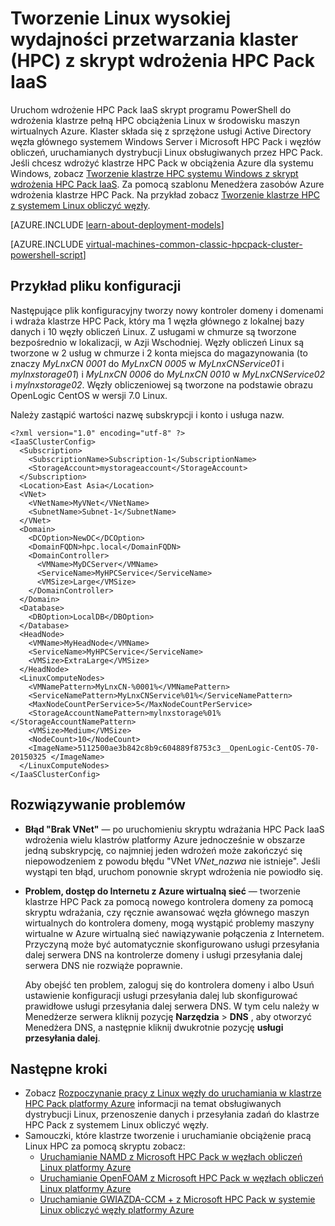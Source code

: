 <properties
   pageTitle="Skrypt programu PowerShell do wdrożenia klaster Linux HPC | Microsoft Azure"
   description="Za pomocą skryptu programu PowerShell do wdrożenia klastrze Linux HPC Pack w środowisku maszyn wirtualnych Azure"
   services="virtual-machines-linux"
   documentationCenter=""
   authors="dlepow"
   manager="timlt"
   editor=""
   tags="azure-service-management,hpc-pack"/>
<tags
   ms.service="virtual-machines-linux"
   ms.devlang="NA"
   ms.topic="article"
   ms.tgt_pltfrm="vm-linux"
   ms.workload="big-compute"
   ms.date="07/07/2016"
   ms.author="danlep"/>

# <a name="create-a-linux-high-performance-computing-hpc-cluster-with-the-hpc-pack-iaas-deployment-script"></a>Tworzenie Linux wysokiej wydajności przetwarzania klaster (HPC) z skrypt wdrożenia HPC Pack IaaS

Uruchom wdrożenie HPC Pack IaaS skrypt programu PowerShell do wdrożenia klastrze pełną HPC obciążenia Linux w środowisku maszyn wirtualnych Azure. Klaster składa się z sprzężone usługi Active Directory węzła głównego systemem Windows Server i Microsoft HPC Pack i węzłów obliczeń, uruchamianych dystrybucji Linux obsługiwanych przez HPC Pack. Jeśli chcesz wdrożyć klastrze HPC Pack w obciążenia Azure dla systemu Windows, zobacz [Tworzenie klastrze HPC systemu Windows z skrypt wdrożenia HPC Pack IaaS](virtual-machines-windows-classic-hpcpack-cluster-powershell-script.md). Za pomocą szablonu Menedżera zasobów Azure wdrożenia klastrze HPC Pack. Na przykład zobacz [Tworzenie klastrze HPC z systemem Linux obliczyć węzły](https://azure.microsoft.com/documentation/templates/create-hpc-cluster-linux-cn/).

[AZURE.INCLUDE [learn-about-deployment-models](../../includes/learn-about-deployment-models-classic-include.md)]

[AZURE.INCLUDE [virtual-machines-common-classic-hpcpack-cluster-powershell-script](../../includes/virtual-machines-common-classic-hpcpack-cluster-powershell-script.md)]

## <a name="example-configuration-file"></a>Przykład pliku konfiguracji

Następujące plik konfiguracyjny tworzy nowy kontroler domeny i domenami i wdraża klastrze HPC Pack, który ma 1 węzła głównego z lokalnej bazy danych i 10 węzły obliczeń Linux. Z usługami w chmurze są tworzone bezpośrednio w lokalizacji, w Azji Wschodniej. Węzły obliczeń Linux są tworzone w 2 usług w chmurze i 2 konta miejsca do magazynowania (to znaczy _MyLnxCN 0001_ do _MyLnxCN 0005_ w _MyLnxCNService01_ i _mylnxstorage01_) i _MyLnxCN 0006_ do _MyLnxCN 0010_ w _MyLnxCNService02_ i _mylnxstorage02_. Węzły obliczeniowej są tworzone na podstawie obrazu OpenLogic CentOS w wersji 7.0 Linux. 

Należy zastąpić wartości nazwę subskrypcji i konto i usługa nazw.

```
<?xml version="1.0" encoding="utf-8" ?>
<IaaSClusterConfig>
  <Subscription>
    <SubscriptionName>Subscription-1</SubscriptionName>
    <StorageAccount>mystorageaccount</StorageAccount>
  </Subscription>
  <Location>East Asia</Location>  
  <VNet>
    <VNetName>MyVNet</VNetName>
    <SubnetName>Subnet-1</SubnetName>
  </VNet>
  <Domain>
    <DCOption>NewDC</DCOption>
    <DomainFQDN>hpc.local</DomainFQDN>
    <DomainController>
      <VMName>MyDCServer</VMName>
      <ServiceName>MyHPCService</ServiceName>
      <VMSize>Large</VMSize>
    </DomainController>
  </Domain>
  <Database>
    <DBOption>LocalDB</DBOption>
  </Database>
  <HeadNode>
    <VMName>MyHeadNode</VMName>
    <ServiceName>MyHPCService</ServiceName>
    <VMSize>ExtraLarge</VMSize>
  </HeadNode>
  <LinuxComputeNodes>
    <VMNamePattern>MyLnxCN-%0001%</VMNamePattern>
    <ServiceNamePattern>MyLnxCNService%01%</ServiceNamePattern>
    <MaxNodeCountPerService>5</MaxNodeCountPerService>
    <StorageAccountNamePattern>mylnxstorage%01%</StorageAccountNamePattern>
    <VMSize>Medium</VMSize>
    <NodeCount>10</NodeCount>
    <ImageName>5112500ae3b842c8b9c604889f8753c3__OpenLogic-CentOS-70-20150325 </ImageName>
  </LinuxComputeNodes>
</IaaSClusterConfig>
```
## <a name="troubleshooting"></a>Rozwiązywanie problemów

* **Błąd "Brak VNet"** — po uruchomieniu skryptu wdrażania HPC Pack IaaS wdrożenia wielu klastrów platformy Azure jednocześnie w obszarze jedną subskrypcję, co najmniej jeden wdrożeń może zakończyć się niepowodzeniem z powodu błędu "VNet *VNet\_nazwa* nie istnieje".
Jeśli wystąpi ten błąd, uruchom ponownie skrypt wdrożenia nie powiodło się.

* **Problem, dostęp do Internetu z Azure wirtualną sieć** — tworzenie klastrze HPC Pack za pomocą nowego kontrolera domeny za pomocą skryptu wdrażania, czy ręcznie awansować węzła głównego maszyn wirtualnych do kontrolera domeny, mogą wystąpić problemy maszyny wirtualne w Azure wirtualną sieć nawiązywanie połączenia z Internetem. Przyczyną może być automatycznie skonfigurowano usługi przesyłania dalej serwera DNS na kontrolerze domeny i usługi przesyłania dalej serwera DNS nie rozwiąże poprawnie.

    Aby obejść ten problem, zaloguj się do kontrolera domeny i albo Usuń ustawienie konfiguracji usługi przesyłania dalej lub skonfigurować prawidłowe usługi przesyłania dalej serwera DNS. W tym celu należy w Menedżerze serwera kliknij pozycję **Narzędzia** >
    **DNS** , aby otworzyć Menedżera DNS, a następnie kliknij dwukrotnie pozycję **usługi przesyłania dalej**.
    
## <a name="next-steps"></a>Następne kroki

* Zobacz [Rozpoczynanie pracy z Linux węzły do uruchamiania w klastrze HPC Pack platformy Azure](virtual-machines-linux-classic-hpcpack-cluster.md) informacji na temat obsługiwanych dystrybucji Linux, przenoszenie danych i przesyłania zadań do klastrze HPC Pack z systemem Linux obliczyć węzły.
* Samouczki, które klastrze tworzenie i uruchamianie obciążenie pracą Linux HPC za pomocą skryptu zobacz:
    * [Uruchamianie NAMD z Microsoft HPC Pack w węzłach obliczeń Linux platformy Azure](virtual-machines-linux-classic-hpcpack-cluster-namd.md)
    * [Uruchamianie OpenFOAM z Microsoft HPC Pack w węzłach obliczeń Linux platformy Azure](virtual-machines-linux-classic-hpcpack-cluster-openfoam.md)
    * [Uruchamianie GWIAZDA-CCM + z Microsoft HPC Pack w systemie Linux obliczyć węzły platformy Azure](virtual-machines-linux-classic-hpcpack-cluster-starccm.md)

